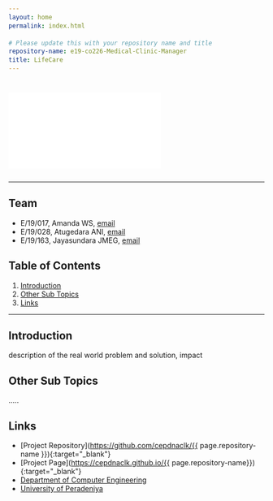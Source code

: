 ```yaml
---
layout: home
permalink: index.html

# Please update this with your repository name and title
repository-name: e19-co226-Medical-Clinic-Manager
title: LifeCare
---
```


[comment]: # "This is the standard layout for the project, but you can clean this and use your own template"

# <img src = "images/Logo.png" width="300" height="150">

---

<!-- 
This is a sample image, to show how to add images to your page. To learn more options, please refer [this](https://projects.ce.pdn.ac.lk/docs/faq/how-to-add-an-image/)

![Sample Image](./images/sample.png)
 -->

## Team
-  E/19/017, Amanda WS, [email](mailto:e19017@eng.pdn.ac.lk)
-  E/19/028, Atugedara ANI, [email](mailto:e19018@eng.pdn.ac.lk)
-  E/19/163, Jayasundara JMEG, [email](mailto:e19163@eng.pdn.ac.lk)

## Table of Contents
1. [Introduction](#introduction)
2. [Other Sub Topics](#other-sub-topics)
3. [Links](#links)

---

## Introduction

 description of the real world problem and solution, impact

## Other Sub Topics

.....

## Links

- [Project Repository](https://github.com/cepdnaclk/{{ page.repository-name }}){:target="_blank"}
- [Project Page](https://cepdnaclk.github.io/{{ page.repository-name}}){:target="_blank"}
- [Department of Computer Engineering](http://www.ce.pdn.ac.lk/)
- [University of Peradeniya](https://eng.pdn.ac.lk/)


[//]: # (Please refer this to learn more about Markdown syntax)
[//]: # (https://github.com/adam-p/markdown-here/wiki/Markdown-Cheatsheet)
